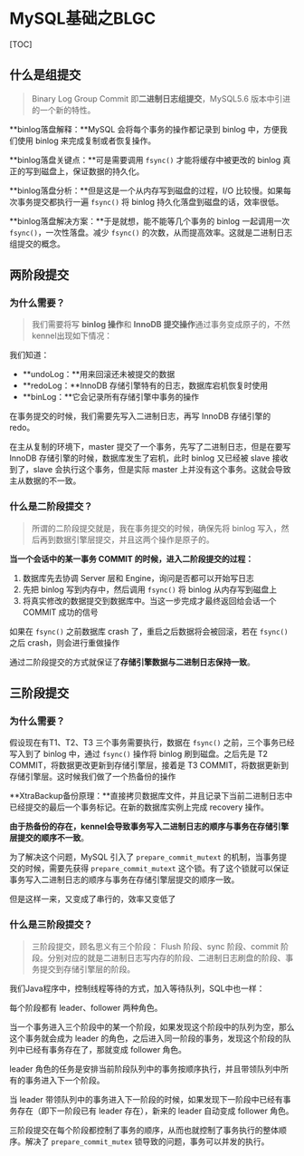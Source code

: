 # MySQL基础之BLGC

[TOC]

## 什么是组提交

> Binary Log Group Commit 即**二进制日志组提交**，MySQL5.6 版本中引进的一个新的特性。

**binlog落盘解释：**MySQL 会将每个事务的操作都记录到 binlog 中，方便我们使用 binlog 来完成复制或者恢复操作。

**binlog落盘关键点：**可是需要调用 `fsync()` 才能将缓存中被更改的 binlog 真正的写到磁盘上，保证数据的持久化。

**binlog落盘分析：**但是这是一个从内存写到磁盘的过程，I/O 比较慢。如果每次事务提交都执行一遍 `fsync()` 将 binlog 持久化落盘到磁盘的话，效率很低。

**binlog落盘解决方案：**于是就想，能不能等几个事务的 binlog 一起调用一次 `fsync()`，一次性落盘。减少 `fsync()` 的次数，从而提高效率。这就是二进制日志组提交的概念。

## 两阶段提交

### 为什么需要？

> 我们需要将写 **binlog 操作**和 **InnoDB 提交操作**通过事务变成原子的，不然kennel出现如下情况：

我们知道：

- **undoLog：**用来回滚还未被提交的数据
- **redoLog：**InnoDB 存储引擎特有的日志，数据库宕机恢复时使用
- **binLog：**它会记录所有存储引擎中事务的操作

在事务提交的时候，我们需要先写入二进制日志，再写 InnoDB 存储引擎的 redo。

在主从复制的环境下，master 提交了一个事务，先写了二进制日志，但是在要写 InnoDB 存储引擎的时候，数据库发生了宕机，此时 binlog 又已经被 slave 接收到了，slave 会执行这个事务，但是实际 master 上并没有这个事务。这就会导致主从数据的不一致。

### 什么是二阶段提交？

> 所谓的二阶段提交就是，我在事务提交的时候，确保先将 binlog 写入，然后再到数据引擎层提交，并且这两个操作是原子的。

**当一个会话中的某一事务 COMMIT 的时候，进入二阶段提交的过程：**

1. 数据库先去协调 Server 层和 Engine，询问是否都可以开始写日志
2. 先把 binlog 写到内存中，然后调用 `fsync()` 将 binlog 从内存写到磁盘上
3. 将真实修改的数据提交到数据库中。当这一步完成才最终返回给会话一个 COMMIT 成功的信号

如果在 `fsync()` 之前数据库 crash 了，重启之后数据将会被回滚，若在 `fsync()` 之后 crash，则会进行重做操作

通过二阶段提交的方式就保证了**存储引擎数据与二进制日志保持一致**。

## 三阶段提交

### 为什么需要？

假设现在有T1、T2、T3 三个事务需要执行，数据在 `fsync()` 之前，三个事务已经写入到了 binlog 中，通过 `fsync()` 操作将 binlog 刷到磁盘。之后先是 T2 COMMIT，将数据更改更新到存储引擎层，接着是 T3 COMMIT，将数据更新到存储引擎层。这时候我们做了一个热备份的操作

**XtraBackup备份原理：**直接拷贝数据库文件，并且记录下当前二进制日志中已经提交的最后一个事务标记。在新的数据库实例上完成 recovery 操作。

**由于热备份的存在，kennel会导致事务写入二进制日志的顺序与事务在存储引擎层提交的顺序不一致**。

为了解决这个问题，MySQL 引入了 `prepare_commit_mutext` 的机制，当事务提交的时候，需要先获得 `prepare_commit_mutext` 这个锁。有了这个锁就可以保证事务写入二进制日志的顺序与事务在存储引擎层提交的顺序一致。

但是这样一来，又变成了串行的，效率又变低了

### 什么是三阶段提交？

> 三阶段提交，顾名思义有三个阶段： Flush 阶段、sync 阶段、commit 阶段。分别对应的就是二进制日志写内存的阶段、二进制日志刷盘的阶段、事务提交到存储引擎层的阶段。

我们Java程序中，控制线程等待的方式，加入等待队列，SQL中也一样：

每个阶段都有 leader、follower 两种角色。

当一个事务进入三个阶段中的某一个阶段，如果发现这个阶段中的队列为空，那么这个事务就会成为 leader 的角色，之后进入同一阶段的事务，发现这个阶段的队列中已经有事务存在了，那就变成 follower 角色。

leader 角色的任务是安排当前阶段队列中的事务按顺序执行，并且带领队列中所有的事务进入下一个阶段。

当 leader 带领队列中的事务进入下一阶段的时候，如果发现下一阶段中已经有事务存在（即下一阶段已有 leader 存在），新来的 leader 自动变成 follower 角色。

三阶段提交在每个阶段都控制了事务的顺序，从而也就控制了事务执行的整体顺序。解决了 `prepare_commit_mutex` 锁导致的问题，事务可以并发的执行。

